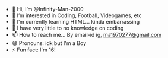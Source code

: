 - 👋 Hi, I’m @Infinity-Man-2000
- 👀 I’m interested in Coding, Football, Videogames, etc
- 🌱 I’m currently learning HTML... kinda embarrassing
- 💞️ I have very little to no knowledge on coding
- 📫 How to reach me... By email-id ig, ma1970277@gmail.com
- 😄 Pronouns: idk but I'm a Boy
- ⚡ Fun fact: I'm 16!

<!---
Infinity-Man-2000/Infinity-Man-2000 is a ✨ special ✨ repository because its `README.md` (this file) appears on your GitHub profile.
You can click the Preview link to take a look at your changes.
--->
